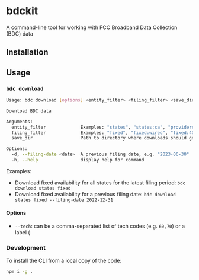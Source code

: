 # bdckit

A command-line tool for working with FCC Broadband Data Collection (BDC) data

## Installation

## Usage

### `bdc download`

```bash
Usage: bdc download [options] <entity_filter> <filing_filter> <save_dir>

Download BDC data

Arguments:
  entity_filter             Examples: "states", "states:ca", "providers:134234"
  filing_filter             Examples: "fixed", "fixed:wired", "fixed:40,50", "supporting"
  save_dir                  Path to directory where downloads should go. Use "." for the current directory.

Options:
  -d, --filing-date <date>  A previous filing date, e.g. "2023-06-30"
  -h, --help                display help for command
```

Examples:

- Download fixed availability for all states for the latest filing period: `bdc download states fixed`
- Download fixed availability for a previous filing date: `bdc download states fixed --filing-date 2022-12-31`

#### Options

- `--tech`: can be a comma-separated list of tech codes (e.g. `60,70`) or a label (

### Development

To install the CLI from a local copy of the code:

```bash
npm i -g .
```


